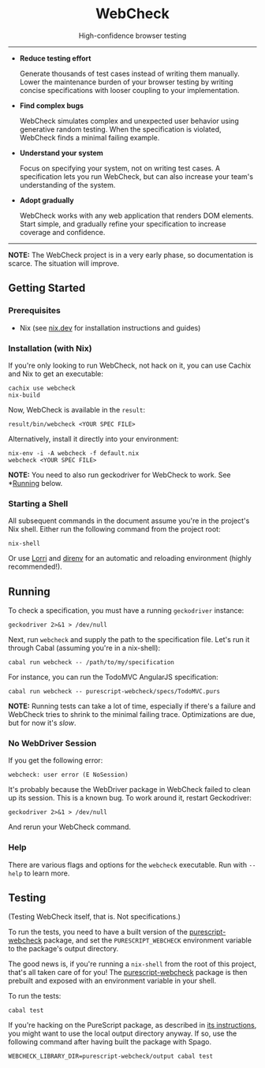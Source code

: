<div align=center>
<h1>WebCheck</h1>
<p>High-confidence browser testing</p>
</div>

<hr>

* **Reduce testing effort**

  Generate thousands of test cases instead of writing them manually. Lower
  the maintenance burden of your browser testing by writing concise
  specifications with looser coupling to your implementation.

* **Find complex bugs**

  WebCheck simulates complex and unexpected user behavior using generative
  random testing. When the specification is violated, WebCheck finds a
  minimal failing example.

* **Understand your system**

  Focus on specifying your system, not on writing test cases. A specification
  lets you run WebCheck, but can also increase your team's understanding of
  the system.

* **Adopt gradually**

  WebCheck works with any web application that renders DOM elements. Start
  simple, and gradually refine your specification to increase coverage and
  confidence.

<hr>

**NOTE:** The WebCheck project is in a very early phase, so documentation is
scarce. The situation will improve.

## Getting Started


### Prerequisites

* Nix (see [nix.dev](https://nix.dev/) for installation instructions and guides)


### Installation (with Nix)

If you're only looking to run WebCheck, not hack on it, you can use Cachix
and Nix to get an executable:

```
cachix use webcheck
nix-build
```

Now, WebCheck is available in the `result`:

```
result/bin/webcheck <YOUR SPEC FILE>
```

Alternatively, install it directly into your environment:

```
nix-env -i -A webcheck -f default.nix
webcheck <YOUR SPEC FILE>
```

**NOTE:** You need to also run geckodriver for WebCheck to work. See
*[Running](#running) below.

### Starting a Shell

All subsequent commands in the document assume you're in the project's Nix
shell. Either run the following command from the project root:

```
nix-shell
```

Or use [Lorri](https://github.com/target/lorri) and
[direnv](https://direnv.net/) for an automatic and reloading environment
(highly recommended!).

## Running

To check a specification, you must have a running `geckodriver` instance:

```
geckodriver 2>&1 > /dev/null
```

Next, run `webcheck` and supply the path to the specification file. Let's run
it through Cabal (assuming you're in a nix-shell):

```
cabal run webcheck -- /path/to/my/specification
```

For instance, you can run the TodoMVC AngularJS specification:

```
cabal run webcheck -- purescript-webcheck/specs/TodoMVC.purs
```

**NOTE:** Running tests can take a lot of time, especially if there's a
failure and WebCheck tries to shrink to the minimal failing trace.
Optimizations are due, but for now it's _slow_.

### No WebDriver Session

If you get the following error:

```
webcheck: user error (E NoSession)
```

It's probably because the WebDriver package in WebCheck failed to clean up
its session. This is a known bug. To work around it, restart Geckodriver:

```
geckodriver 2>&1 > /dev/null
```

And rerun your WebCheck command.

### Help

There are various flags and options for the `webcheck` executable. Run with
`--help` to learn more.

## Testing

(Testing WebCheck itself, that is. Not specifications.)

To run the tests, you need to have a built version of the
[purescript-webcheck](purescript-webcheck) package, and set the
`PURESCRIPT_WEBCHECK` environment variable to the package's output
directory.

The good news is, if you're running a `nix-shell` from the root of
this project, that's all taken care of for you! The
[purescript-webcheck](purescript-webcheck) package is then prebuilt and
exposed with an environment variable in your shell.

To run the tests:

```
cabal test
```

If you're hacking on the PureScript package, as described in [its
instructions](purescript-webcheck/README.md), you might want to use the local
output directory anyway. If so, use the following command after having built
the package with Spago.

```
WEBCHECK_LIBRARY_DIR=purescript-webcheck/output cabal test
```